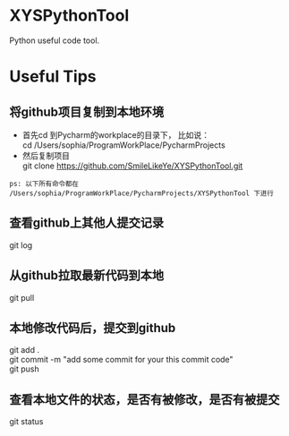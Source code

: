 # XYSPythonTool		
Python useful code tool.		
		
# Useful Tips		
## 将github项目复制到本地环境		
* 首先cd 到Pycharm的workplace的目录下， 比如说：		
cd /Users/sophia/ProgramWorkPlace/PycharmProjects		
* 然后复制项目		
git clone https://github.com/SmileLikeYe/XYSPythonTool.git		
	
`ps: 以下所有命令都在 /Users/sophia/ProgramWorkPlace/PycharmProjects/XYSPythonTool 下进行`		
## 查看github上其他人提交记录		
git log		
## 从github拉取最新代码到本地		
git pull		
## 本地修改代码后，提交到github		
git add .  
git commit -m "add some commit for your this commit code"  
git push		
## 查看本地文件的状态，是否有被修改，是否有被提交		
git status

